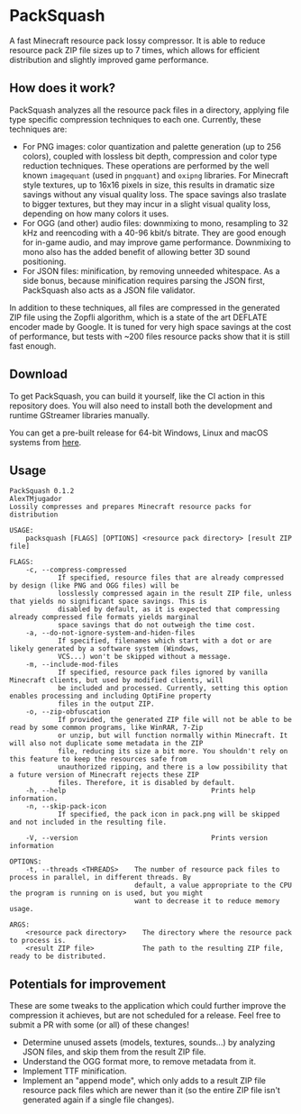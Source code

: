 # PackSquash
A fast Minecraft resource pack lossy compressor. It is able to reduce resource pack ZIP file sizes up to 7 times, which allows for efficient distribution and slightly improved game performance.

## How does it work?
PackSquash analyzes all the resource pack files in a directory, applying file type specific compression techniques to each one. Currently, these techniques are:

* For PNG images: color quantization and palette generation (up to 256 colors), coupled with lossless bit depth, compression and color type reduction techniques. These operations are performed by the well known `imagequant` (used in `pngquant`) and `oxipng` libraries. For Minecraft style textures, up to 16x16 pixels in size, this results in dramatic size savings without any visual quality loss. The space savings also traslate to bigger textures, but they may incur in a slight visual quality loss, depending on how many colors it uses.
* For OGG (and other) audio files: downmixing to mono, resampling to 32 kHz and reencoding with a 40-96 kbit/s bitrate. They are good enough for in-game audio, and may improve game performance. Downmixing to mono also has the added benefit of allowing better 3D sound positioning.
* For JSON files: minification, by removing unneeded whitespace. As a side bonus, because minification requires parsing the JSON first, PackSquash also acts as a JSON file validator.

In addition to these techniques, all files are compressed in the generated ZIP file using the Zopfli algorithm, which is a state of the art DEFLATE encoder made by Google. It is tuned for very high space savings at the cost of performance, but tests with ~200 files resource packs show that it is still fast enough.

## Download
To get PackSquash, you can build it yourself, like the CI action in this repository does. You will also need to install both the development and runtime GStreamer libraries manually.

You can get a pre-built release for 64-bit Windows, Linux and macOS systems from [here](https://github.com/ComunidadAylas/PackSquash/releases/latest).

## Usage
```
PackSquash 0.1.2
AlexTMjugador
Lossily compresses and prepares Minecraft resource packs for distribution

USAGE:
    packsquash [FLAGS] [OPTIONS] <resource pack directory> [result ZIP file]

FLAGS:
    -c, --compress-compressed
            If specified, resource files that are already compressed by design (like PNG and OGG files) will be
            losslessly compressed again in the result ZIP file, unless that yields no significant space savings. This is
            disabled by default, as it is expected that compressing already compressed file formats yields marginal
            space savings that do not outweigh the time cost.
    -a, --do-not-ignore-system-and-hiden-files
            If specified, filenames which start with a dot or are likely generated by a software system (Windows,
            VCS...) won't be skipped without a message.
    -m, --include-mod-files
            If specified, resource pack files ignored by vanilla Minecraft clients, but used by modified clients, will
            be included and processed. Currently, setting this option enables processing and including OptiFine property
            files in the output ZIP.
    -o, --zip-obfuscation
            If provided, the generated ZIP file will not be able to be read by some common programs, like WinRAR, 7-Zip
            or unzip, but will function normally within Minecraft. It will also not duplicate some metadata in the ZIP
            file, reducing its size a bit more. You shouldn't rely on this feature to keep the resources safe from
            unauthorized ripping, and there is a low possibility that a future version of Minecraft rejects these ZIP
            files. Therefore, it is disabled by default.
    -h, --help                                    Prints help information.
    -n, --skip-pack-icon
            If specified, the pack icon in pack.png will be skipped and not included in the resulting file.

    -V, --version                                 Prints version information

OPTIONS:
    -t, --threads <THREADS>    The number of resource pack files to process in parallel, in different threads. By
                               default, a value appropriate to the CPU the program is running on is used, but you might
                               want to decrease it to reduce memory usage.

ARGS:
    <resource pack directory>    The directory where the resource pack to process is.
    <result ZIP file>            The path to the resulting ZIP file, ready to be distributed.
```

## Potentials for improvement
These are some tweaks to the application which could further improve the compression it achieves, but are not scheduled for a release. Feel free to submit a PR with some (or all) of these changes!

* Determine unused assets (models, textures, sounds...) by analyzing JSON files, and skip them from the result ZIP file.
* Understand the OGG format more, to remove metadata from it.
* Implement TTF minification.
* Implement an "append mode", which only adds to a result ZIP file resource pack files which are newer than it (so the entire ZIP file isn't generated again if a single file changes).
